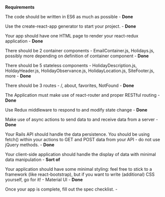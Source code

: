 **Requirements**

The code should be written in ES6 as much as possible - **Done**

Use the create-react-app generator to start your project. - **Done**

Your app should have one HTML page to render your react-redux application - **Done**

There should be 2 container components - EmailContainer.js, Holidays.js, possibly more depending on definition of container component - **Done**

There should be 5 stateless components - HolidayDescription.js, HoldayHeader.js, HolidayObservance.js, HolidayLocation.js, SiteFooter.js, more - **Done**

There should be 3 routes - /, about, favorites, NotFound - **Done**

The Application must make use of react-router and proper RESTful routing - **Done**

Use Redux middleware to respond to and modify state change - **Done**

Make use of async actions to send data to and receive data from a server - **Done**

Your Rails API should handle the data persistence. You should be using fetch() within your actions to GET and POST data from your API - do not use jQuery methods. - **Done**

Your client-side application should handle the display of data with minimal data manipulation - **Sort of**

Your application should have some minimal styling: feel free to stick to a framework (like react-bootstrap), but if you want to write (additional) CSS yourself, go for it! - Material UI - **Done**

Once your app is complete, fill out the spec checklist. -
